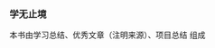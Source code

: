 <!--
 * @Author: hf
 * @Date: 2020-10-22 09:43:01
 * @LastEditTime: 2021-12-02 15:59:38
 * @LastEditors: hf
-->
### 学无止境

本书由学习总结、优秀文章（注明来源）、项目总结 组成

